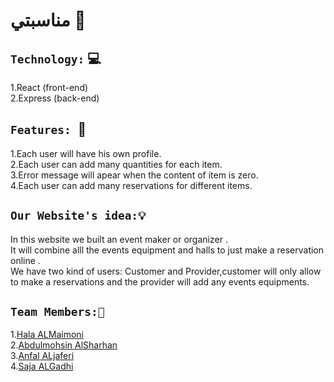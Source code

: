 # مناسبتي 🎊


## `Technology:`  💻
1.React (front-end)<br>
2.Express (back-end)

## `Features: `📌
1.Each user will have his own profile.<br>
2.Each user can add many quantities for each item.<br>
3.Error message will apear when the content of item is zero.<br>
4.Each user can add many reservations for different items.

## `Our Website's idea:💡`
In this website we built an event maker or organizer .<br>
It will combine alll the events equipment and halls to just make a reservation online .<br>
We have two kind of users: Customer and Provider,customer will only allow to make a reservations and the provider will add any events equipments.


## `Team Members:👥`
1.[Hala ALMaimoni](https://github.com/hala-almaimon)<br>
2.[Abdulmohsin AlSharhan](https://github.com/Abdulmohsin1994)<br>
3.[Anfal ALjaferi](https://github.com/anfaljay)<br>
4.[Saja ALGadhi]( https://github.com/sajaalgadhi)
